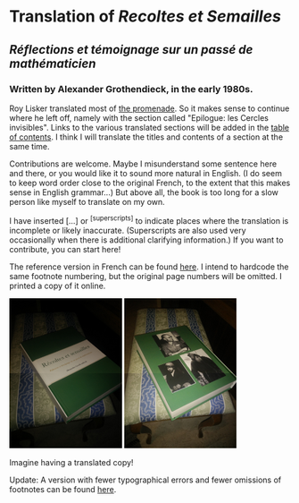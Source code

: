 # Translation of _Recoltes et Semailles_
## _Réflections et témoignage sur un passé de mathématicien_
### Written by Alexander Grothendieck, in the early 1980s.

Roy Lisker translated most of [the promenade](https://uberty.org/wp-content/uploads/2015/12/RS-grothendeick1.pdf). So it makes sense to continue where he left off, namely with the section called "Epilogue: les Cercles invisibles". Links to the various translated sections will be added in the [table of contents](table-of-contents.md). I think I will translate the titles and contents of a section at the same time.

Contributions are welcome. Maybe I misunderstand some sentence here and there, or you would like it to sound more natural in English. (I do seem to keep word order close to the original French, to the extent that this makes sense in English grammar...) But above all, the book is too long for a slow person like myself to translate on my own.

I have inserted [...] or <sup>[superscripts]</sup> to indicate places where the translation is incomplete or likely inaccurate. (Superscripts are also used very occasionally when there is additional clarifying information.) If you want to contribute, you can start here!

The reference version in French can be found [here](http://acm.math.spbu.ru/RS/.). I intend to hardcode the same footnote numbering, but the original page numbers will be omitted. I printed a copy of it online.

<img src="print-french-front-cover.jpg" width="40%"/> <img src="print-french-back-cover.jpg" width="40%"/>

Imagine having a translated copy!

Update: A version with fewer typographical errors and fewer omissions of footnotes can be found [here](https://www.quarante-deux.org/archives/klein/prefaces/Romans_1965-1969/Recoltes_et_semailles.pdf).
